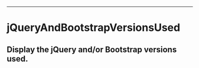 
-------------------------------------------------------------------------
# jQueryAndBootstrapVersionsUsed
## Display the jQuery and/or Bootstrap versions used.
